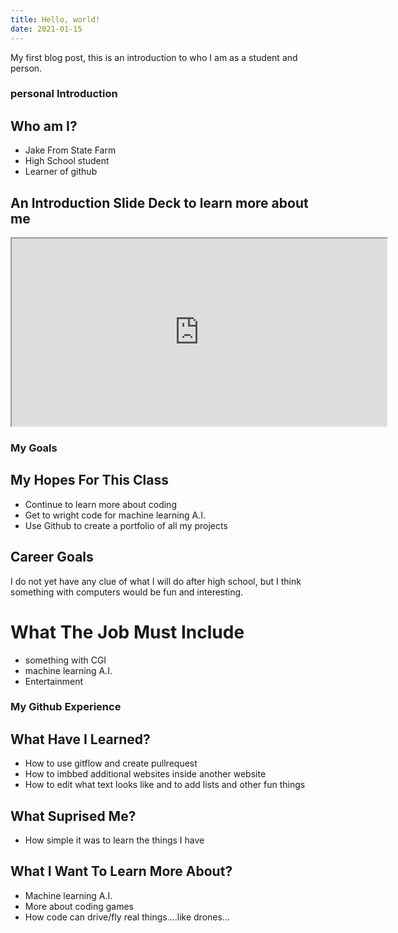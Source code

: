 ```yaml
---
title: Hello, world!
date: 2021-01-15
---
```


My first blog post, this is an introduction to who I am as a student and person.



### personal Introduction

## Who am I?

* Jake From State Farm
* High School student
* Learner of github

## An Introduction Slide Deck to learn more about me

<iframe src="https://jake063.github.io/github-slideshow/" width="600" height="300"></iframe> 

### My Goals

## My Hopes For This Class

* Continue to learn more about coding 
* Get to wright code for machine learning A.I.
* Use Github to create a portfolio of all my projects 

## Career Goals

I do not yet have any clue of what I will do after high school, but I think something with computers would be fun and interesting.

# What The Job Must Include
* something with CGI
* machine learning A.I. 
* Entertainment 

### My Github Experience

## What Have I Learned?

* How to use gitflow and create pullrequest
* How to imbbed additional websites inside another website
* How to edit what text looks like and to add lists and other fun things

## What Suprised Me?

* How simple it was to learn the things I have

## What I Want To Learn More About?

* Machine learning A.I.
* More about coding games 
* How code can drive/fly real things....like drones...
